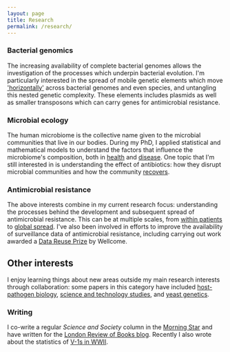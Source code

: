 ```yaml
---
layout: page
title: Research
permalink: /research/
---
```


### Bacterial genomics

The increasing availability of complete bacterial genomes allows the investigation of the processes which underpin bacterial evolution. I'm particularly interested in the spread of mobile genetic elements which move ['horizontally'](https://doi.org/10.1038/s41467-018-03205-z) across bacterial genomes and even species, and untangling this nested genetic complexity. These elements includes plasmids as well as smaller transposons which can carry genes for antimicrobial resistance.

### Microbial ecology

The human microbiome is the collective name given to the microbial communities that live in our bodies. During my PhD, I applied statistical and mathematical models to understand the factors that influence the microbiome's composition, both in [health](https://doi.org/10.1128/mBio.01237-17) and [disease](https://doi.org/10.1128/AEM.01756-16).  One topic that I'm still interested in is understanding the effect of antibiotics: how they disrupt microbial communities and how the community [recovers](https://doi.org/10.1101/222398).

### Antimicrobial resistance

The above interests combine in my current research focus: understanding the processes behind the development and subsequent spread of antimicrobial resistance. This can be at multiple scales, from [within patients](https://doi.org/10.1093/cid/ciz069) to [global spread](https://doi.org/10.1038/s41467-018-03205-z).  I've also been involved in efforts to improve the availability of surveillance data of antimicrobial resistance, including carrying out work awarded a [Data Reuse Prize](https://doi.org/10.1186/s12864-019-5782-2) by Wellcome.  

## Other interests

I enjoy learning things about new areas outside my main research interests through collaboration: some papers in this category have included [host-pathogen biology](https://doi.org/10.1101/670315), [science and technology studies](https://doi.org/10.1002/geo2.66), and [yeast genetics](https://doi.org/10.1038/ncomms14061).

### Writing

I co-write a regular *Science and Society* column in the [Morning Star](https://morningstaronline.co.uk/author/science-and-society) and have written for the [London Review of Books blog](https://www.lrb.co.uk/blog/author/liam-shaw). Recently I also wrote about the statistics of [V-1s in WWII](https://rss.onlinelibrary.wiley.com/doi/10.1111/j.1740-9713.2019.01315.x).
